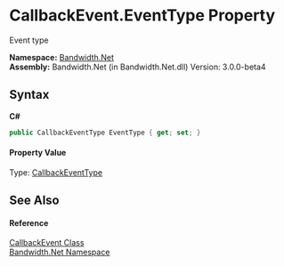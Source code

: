 ﻿# CallbackEvent.EventType Property 
 

Event type

**Namespace:**&nbsp;<a href ="N_Bandwidth_Net.md">Bandwidth.Net</a><br />**Assembly:**&nbsp;Bandwidth.Net (in Bandwidth.Net.dll) Version: 3.0.0-beta4

## Syntax

**C#**<br />
``` C#
public CallbackEventType EventType { get; set; }
```


#### Property Value
Type: <a href ="T_Bandwidth_Net_CallbackEventType.md">CallbackEventType</a>

## See Also


#### Reference
<a href ="T_Bandwidth_Net_CallbackEvent.md">CallbackEvent Class</a><br /><a href ="N_Bandwidth_Net.md">Bandwidth.Net Namespace</a><br />